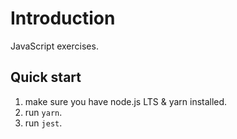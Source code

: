 # Introduction

JavaScript exercises.

## Quick start

1. make sure you have node.js LTS & yarn installed.
2. run `yarn`.
3. run `jest`.
